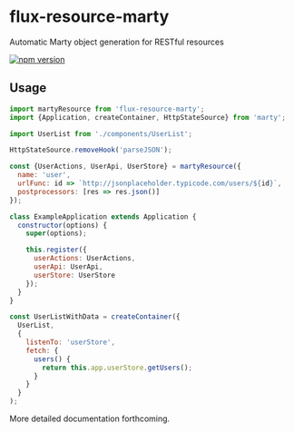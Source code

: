 # flux-resource-marty
Automatic Marty object generation for RESTful resources

[![npm version](https://badge.fury.io/js/flux-resource-marty.svg)](http://badge.fury.io/js/flux-resource-marty)

## Usage

```js
import martyResource from 'flux-resource-marty';
import {Application, createContainer, HttpStateSource} from 'marty';

import UserList from './components/UserList';

HttpStateSource.removeHook('parseJSON');

const {UserActions, UserApi, UserStore} = martyResource({
  name: 'user',
  urlFunc: id => `http://jsonplaceholder.typicode.com/users/${id}`,
  postprocessors: [res => res.json()]
});

class ExampleApplication extends Application {
  constructor(options) {
    super(options);

    this.register({
      userActions: UserActions,
      userApi: UserApi,
      userStore: UserStore
    });
  }
}

const UserListWithData = createContainer({
  UserList,
  {
    listenTo: 'userStore',
    fetch: {
      users() {
        return this.app.userStore.getUsers();
      }
    }
  }
);
```

More detailed documentation forthcoming.
